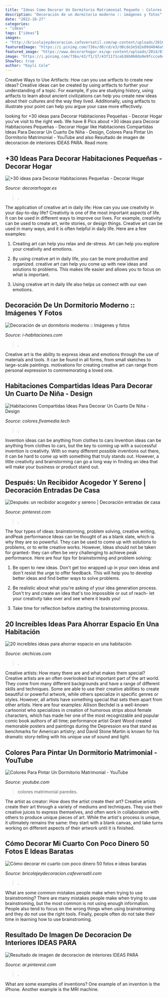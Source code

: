```yaml
---
title: "Ideas Como Decorar Un Dormitorio Matrimonial Pequeño : Colores Para Pintar Un Dormitorio Matrimonial"
description: "Decoración de un dormitorio moderno :: imágenes y fotos"
date: "2022-10-27"
categories:
- "ideas"
tags: ["ideas"]
images:
- "http://bricolajeydecoracion.cafeversatil.com/wp-content/uploads/2010/05/56.jpg"
featuredImage: "https://i.pinimg.com/736x/d0/cd/e3/d0cde3e5d2e89d4046a9a00cd74137ea.jpg"
featured_image: "https://www.decorarhogar.es/wp-content/uploads/2014/01/ideas-dormitorio-pequeno-cama-matrimonio-600x598.jpg"
image: "https://i.pinimg.com/736x/43/f1/17/43f1171ceb36b060da9e9fccce0c1345.jpg"
ShowToc: true
author: "Kayli Cole"
---
```



Creative Ways to Use Artifacts: How can you use artfacts to create new ideas?
Creative ideas can be created by using artfacts to further your understanding of a topic. For example, if you are studying history, using artfacts to learn about ancient civilizations can help you create new ideas about their cultures and the way they lived. Additionally, using artfacts to illustrate your point can help you argue your case more effectively.

	

		
looking for +30 ideas para Decorar Habitaciones Pequeñas - Decorar Hogar you've visit to the right web. We have 8 Pics about +30 ideas para Decorar Habitaciones Pequeñas - Decorar Hogar like Habitaciones Compartidas Ideas Para Decorar Un Cuarto De Niña - Design, Colores Para Pintar Un Dormitorio Matrimonial - YouTube and also Resultado de imagen de decoracion de interiores IDEAS PARA. Read more:
		
    
## +30 Ideas Para Decorar Habitaciones Pequeñas - Decorar Hogar

<img loading=lazy src="https://www.decorarhogar.es/wp-content/uploads/2014/01/ideas-dormitorio-pequeno-cama-matrimonio-600x598.jpg" onerror="this.onerror=null;this.src='https://tse1.mm.bing.net/th?id=OIP._c4d9XQD3arZmN-Tf38PNAHaHY&amp;pid=15.1';" alt="+30 ideas para Decorar Habitaciones Pequeñas - Decorar Hogar">

_Source: decorarhogar.es_

>. 

	

The application of creative art in daily life: How can you use creativity in your day-to-day life?
Creativity is one of the most important aspects of life. It can be used in different ways to improve our lives. For example, creativity can be used to create art, write stories, or design things. Creative art can be used in many ways, and it is often helpful in daily life. Here are a few examples: 
1) Creating art can help you relax and de-stress. Art can help you explore your creativity and emotions.

2) By using creative art in daily life, you can be more productive and organized. creative art can help you come up with new ideas and solutions to problems. This makes life easier and allows you to focus on what is important.

3) Using creative art in daily life also helps us connect with our own emotions.

    
## Decoración De Un Dormitorio Moderno :: Imágenes Y Fotos

<img loading=lazy src="http://www.i-habitaciones.com/Imagenes/decoracion-de-un-dormitorio-moderno.jpg" onerror="this.onerror=null;this.src='https://tse2.mm.bing.net/th?id=OIP.fCIjuVT06nnPeXS4nglw-QHaFc&amp;pid=15.1';" alt="Decoración de un dormitorio moderno :: Imágenes y fotos">

_Source: i-habitaciones.com_

>. 

	

Creative art is the ability to express ideas and emotions through the use of materials and tools. It can be found in all forms, from small sketches to large-scale paintings. motivations for creating creative art can range from personal expression to commemorating a loved one.

    
## Habitaciones Compartidas Ideas Para Decorar Un Cuarto De Niña - Design

<img loading=lazy src="https://i.pinimg.com/originals/dd/19/e6/dd19e6963eae77fed8cbb78731c8da9a.jpg" onerror="this.onerror=null;this.src='https://tse1.mm.bing.net/th?id=OIP.xyX39_MXmWnpcaYDRzHImAHaNK&amp;pid=15.1';" alt="Habitaciones Compartidas Ideas Para Decorar Un Cuarto De Niña - Design">

_Source: colores.fivamedia.tech_

>. 

	

Invention ideas can be anything from clothes to cars
Invention ideas can be anything from clothes to cars, but the key to coming up with a successful invention is creativity. With so many different possible inventions out there, it can be hard to come up with something that truly stands out. However, a little creativity and brainstorming can go a long way in finding an idea that will make your business or product stand out.

    
## Después: Un Recibidor Acogedor Y Sereno | Decoración Entradas De Casa

<img loading=lazy src="https://i.pinimg.com/736x/d0/cd/e3/d0cde3e5d2e89d4046a9a00cd74137ea.jpg" onerror="this.onerror=null;this.src='https://tse4.mm.bing.net/th?id=OIP.jVj0VVfPSIddbKCyh8DImAHaNK&amp;pid=15.1';" alt="Después: un recibidor acogedor y sereno | Decoración entradas de casa">

_Source: pinterest.com_

>. 

	

The four types of ideas: brainstorming, problem solving, creative writing, andPeak performance
Ideas can be thought of as a blank slate, which is why they are so powerful. They can be used to come up with solutions to problems, or to write creative works. However, Ideas should not be taken for granted- they can often be very challenging to achieve peak performance. Here are four tips for brainstorming and problem solving:
1. Be open to new ideas. Don't get too wrapped up in your own ideas and don't resist the urge to offer feedback. This will help you to develop better ideas and find better ways to solve problems.

2. Be realistic about what you're asking of your idea generation process. Don't try and create an idea that's too impossible or out of reach- let your creativity take over and see where it leads you!

3. Take time for reflection before starting the brainstorming process.

    
## 20 Increíbles Ideas Para Ahorrar Espacio En Una Habitación

<img loading=lazy src="http://www.okchicas.com/wp-content/uploads/2015/06/ideas-para-ahorrar-espacio-34.jpg" onerror="this.onerror=null;this.src='https://tse1.mm.bing.net/th?id=OIP.1POTKHlf0w95OFdZD9qPlgHaE7&amp;pid=15.1';" alt="20 increíbles ideas para ahorrar espacio en una habitación">

_Source: okchicas.com_

>. 

	

Creative artists: How many there are and what makes them special?
Creative artists are an often overlooked but important part of the art world. They come from many different backgrounds and have a range of different skills and techniques. Some are able to use their creative abilities to create beautiful or powerful artwork, while others specialize in specific genres or styles. However, all artists have something special that sets them apart from other artists. Here are four examples: 
Allison Bechdel is a well-known cartoonist who specializes in creation of humorous strips about female characters, which has made her one of the most recognizable and popular comic book authors of all time; performance artist Grant Wood created memorable posters and paintings during the Depression era that stand as benchmarks for American artistry; and David Stone Martin is known for his dramatic story-telling with his unique use of sound and light.

    
## Colores Para Pintar Un Dormitorio Matrimonial - YouTube

<img loading=lazy src="https://i.ytimg.com/vi/2kMeo-jNcsE/maxresdefault.jpg" onerror="this.onerror=null;this.src='https://tse4.mm.bing.net/th?id=OIP.eG5trwnUC80Iejpv0ANbGwHaEK&amp;pid=15.1';" alt="Colores Para Pintar Un Dormitorio Matrimonial - YouTube">

_Source: youtube.com_

>colores matrimonial paredes. 

	

The artist as creator: How does the artist create their art?
Creative artists create their art through a variety of mediums and techniques. They use their creative juices to express themselves, and often work in collaboration with others to produce unique pieces of art. While the artist's process is unique, it ultimately remains the same: they start with a blank canvas, and take turns working on different aspects of their artwork until it is finished.

    
## Cómo Decorar Mi Cuarto Con Poco Dinero 50 Fotos E Ideas Baratas

<img loading=lazy src="http://bricolajeydecoracion.cafeversatil.com/wp-content/uploads/2010/05/56.jpg" onerror="this.onerror=null;this.src='https://tse1.mm.bing.net/th?id=OIP.pC_cHMINhaB2ivODlTYuOAHaJ3&amp;pid=15.1';" alt="Cómo decorar mi cuarto con poco dinero 50 fotos e ideas baratas">

_Source: bricolajeydecoracion.cafeversatil.com_

>. 

	

What are some common mistakes people make when trying to use brainstroming?
There are many mistakes people make when trying to use brainstroming, but the most common is not using enough information. People also tend to focus on the wrong things when using brainstroming and they do not use the right tools. Finally, people often do not take their time in learning how to use brainstroming.

    
## Resultado De Imagen De Decoracion De Interiores IDEAS PARA

<img loading=lazy src="https://i.pinimg.com/736x/43/f1/17/43f1171ceb36b060da9e9fccce0c1345.jpg" onerror="this.onerror=null;this.src='https://tse1.mm.bing.net/th?id=OIP.1vjBaQq99D32aqXFaIKjCAHaJ4&amp;pid=15.1';" alt="Resultado de imagen de decoracion de interiores IDEAS PARA">

_Source: ar.pinterest.com_

>. 

	

What are some examples of inventions?
One example of an invention is the iPhone. Another example is the MRI machine.

